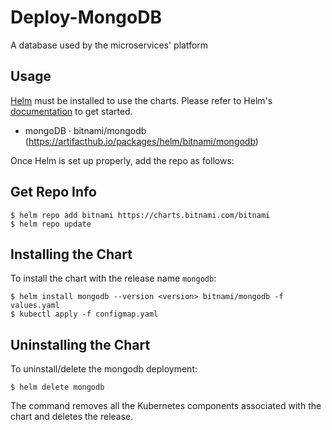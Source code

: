 # Deploy-MongoDB

A database used by the microservices' platform

## Usage

[Helm](https://helm.sh) must be installed to use the charts.
Please refer to Helm's [documentation](https://helm.sh/docs/) to get started.

- mongoDB · bitnami/mongodb (https://artifacthub.io/packages/helm/bitnami/mongodb)

Once Helm is set up properly, add the repo as follows:

## Get Repo Info

```console
$ helm repo add bitnami https://charts.bitnami.com/bitnami
$ helm repo update
```

## Installing the Chart

To install the chart with the release name `mongodb`:

```console
$ helm install mongodb --version <version> bitnami/mongodb -f values.yaml
$ kubectl apply -f configmap.yaml
```

## Uninstalling the Chart

To uninstall/delete the mongodb deployment:

```console
$ helm delete mongodb
```

The command removes all the Kubernetes components associated with the chart and deletes the release.
